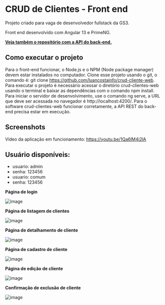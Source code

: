 # CRUD de Clientes - Front end

Projeto criado para vaga de desenvolvedor fullstack da GS3.

Front end desenvolvido com Angular 13 e PrimeNG.

[**Veja também o repositório com a API do back-end.**](https://github.com/luancostainfo/crud-cliente-api)

## Como executar o projeto

Para o front-end funcionar, o Node.js e o NPM (Node package manager) devem estar instalados no computador. Clone esse
projeto usando o git, o comando é: git clone https://github.com/luancostainfo/crud-cliente-web. Para executar o projeto é
necessário acessar o diretório crud-clientes-web usando o terminal e baixar as dependências com o
comando npm install. Para iniciar o servidor de desenvolvimento, use o comando ng serve, a URL que deve ser acessada no
navegador é http://localhost:4200/. Para o software crud-clientes-web funcionar
corretamente, a API REST do back-end precisa estar em execução.

## Screenshots

Vídeo da aplicação em funcionamento: https://youtu.be/1Qa6lM4i2lA

## Usuário disponíveis:

- usuario: admin
- senha: 123456
- usuario: comum
- senha: 123456

**Página de login**

![image](https://user-images.githubusercontent.com/73789803/148782931-52356305-4e5f-45fa-b2d5-e9f1a1dbb4b5.png)

**Página de listagem de clientes**

![image](https://user-images.githubusercontent.com/73789803/148783318-221a1625-8473-4367-8130-a59b828b9529.png)

**Página de detalhamento de cliente**

![image](https://user-images.githubusercontent.com/73789803/148783459-cf7cda0c-9241-4cda-b679-df68eadd993d.png)

**Página de cadastro de cliente**

![image](https://user-images.githubusercontent.com/73789803/148783550-f44cb8cc-a58a-4eaa-b6b3-067ad5091ba5.png)

**Página de edição de cliente**

![image](https://user-images.githubusercontent.com/73789803/148783628-2e688c13-47e5-4eeb-b9b4-8d60fc76abd2.png)

**Confirmação de exclusão de cliente**

![image](https://user-images.githubusercontent.com/73789803/148783728-7456b7b7-edc4-416e-af58-c727a779ac3c.png)
